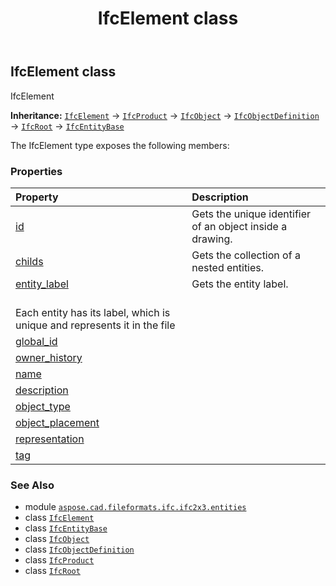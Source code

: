 ﻿---
title: IfcElement class
second_title: Aspose.CAD for Python via .NET API References
description: 
type: docs
weight: 1960
url: /python-net/aspose.cad.fileformats.ifc.ifc2x3.entities/ifcelement/
is_root: false
---

## IfcElement class

IfcElement



**Inheritance:** [`IfcElement`](/cad/python-net/aspose.cad.fileformats.ifc.ifc2x3.entities/ifcelement) → 
[`IfcProduct`](/cad/python-net/aspose.cad.fileformats.ifc.ifc2x3.entities/ifcproduct) → 
[`IfcObject`](/cad/python-net/aspose.cad.fileformats.ifc.ifc2x3.entities/ifcobject) → 
[`IfcObjectDefinition`](/cad/python-net/aspose.cad.fileformats.ifc.ifc2x3.entities/ifcobjectdefinition) → 
[`IfcRoot`](/cad/python-net/aspose.cad.fileformats.ifc.ifc2x3.entities/ifcroot) → 
[`IfcEntityBase`](/cad/python-net/aspose.cad.fileformats.ifc/ifcentitybase)



The IfcElement type exposes the following members:

### Properties
| Property | Description |
| :- | :- |
| [id](/cad/python-net/aspose.cad.fileformats.ifc.ifc2x3.entities/ifcelement/id) | Gets the unique identifier of an object inside a drawing. |
| [childs](/cad/python-net/aspose.cad.fileformats.ifc.ifc2x3.entities/ifcelement/childs) | Gets the collection of a nested entities. |
| [entity_label](/cad/python-net/aspose.cad.fileformats.ifc.ifc2x3.entities/ifcelement/entity_label) | Gets the entity label.<br/>Each entity has its label, which is unique and represents it in the file |
| [global_id](/cad/python-net/aspose.cad.fileformats.ifc.ifc2x3.entities/ifcelement/global_id) |  |
| [owner_history](/cad/python-net/aspose.cad.fileformats.ifc.ifc2x3.entities/ifcelement/owner_history) |  |
| [name](/cad/python-net/aspose.cad.fileformats.ifc.ifc2x3.entities/ifcelement/name) |  |
| [description](/cad/python-net/aspose.cad.fileformats.ifc.ifc2x3.entities/ifcelement/description) |  |
| [object_type](/cad/python-net/aspose.cad.fileformats.ifc.ifc2x3.entities/ifcelement/object_type) |  |
| [object_placement](/cad/python-net/aspose.cad.fileformats.ifc.ifc2x3.entities/ifcelement/object_placement) |  |
| [representation](/cad/python-net/aspose.cad.fileformats.ifc.ifc2x3.entities/ifcelement/representation) |  |
| [tag](/cad/python-net/aspose.cad.fileformats.ifc.ifc2x3.entities/ifcelement/tag) |  |



### See Also
* module [`aspose.cad.fileformats.ifc.ifc2x3.entities`](..)
* class [`IfcElement`](/cad/python-net/aspose.cad.fileformats.ifc.ifc2x3.entities/ifcelement)
* class [`IfcEntityBase`](/cad/python-net/aspose.cad.fileformats.ifc/ifcentitybase)
* class [`IfcObject`](/cad/python-net/aspose.cad.fileformats.ifc.ifc2x3.entities/ifcobject)
* class [`IfcObjectDefinition`](/cad/python-net/aspose.cad.fileformats.ifc.ifc2x3.entities/ifcobjectdefinition)
* class [`IfcProduct`](/cad/python-net/aspose.cad.fileformats.ifc.ifc2x3.entities/ifcproduct)
* class [`IfcRoot`](/cad/python-net/aspose.cad.fileformats.ifc.ifc2x3.entities/ifcroot)
